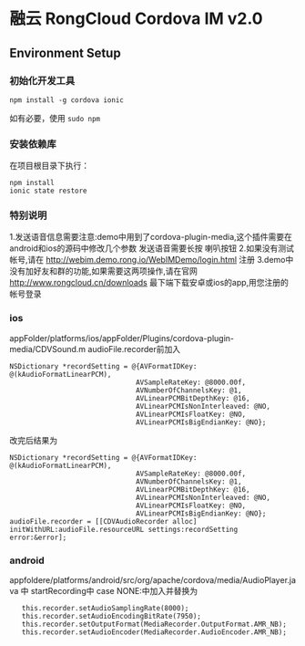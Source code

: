 # 融云 RongCloud Cordova IM v2.0

## Environment Setup

### 初始化开发工具

```
npm install -g cordova ionic

```
如有必要，使用 `sudo npm`

### 安装依赖库

在项目根目录下执行：

```
npm install
ionic state restore
```

### 特别说明
1.发送语音信息需要注意:demo中用到了cordova-plugin-media,这个插件需要在android和ios的源码中修改几个参数
发送语音需要长按 喇叭按钮
2.如果没有测试帐号,请在 http://webim.demo.rong.io/WebIMDemo/login.html 注册
3.demo中没有加好友和群的功能,如果需要这两项操作,请在官网 http://www.rongcloud.cn/downloads 最下端下载安卓或ios的app,用您注册的帐号登录


### ios  
appFolder/platforms/ios/appFolder/Plugins/cordova-plugin-media/CDVSound.m   audioFile.recorder前加入

```
NSDictionary *recordSetting = @{AVFormatIDKey: @(kAudioFormatLinearPCM),
                               AVSampleRateKey: @8000.00f,
                               AVNumberOfChannelsKey: @1,
                               AVLinearPCMBitDepthKey: @16,
                               AVLinearPCMIsNonInterleaved: @NO,
                               AVLinearPCMIsFloatKey: @NO,
                               AVLinearPCMIsBigEndianKey: @NO};
```

改完后结果为

```
NSDictionary *recordSetting = @{AVFormatIDKey: @(kAudioFormatLinearPCM),
                               AVSampleRateKey: @8000.00f,
                               AVNumberOfChannelsKey: @1,
                               AVLinearPCMBitDepthKey: @16,
                               AVLinearPCMIsNonInterleaved: @NO,
                               AVLinearPCMIsFloatKey: @NO,
                               AVLinearPCMIsBigEndianKey: @NO};
audioFile.recorder = [[CDVAudioRecorder alloc] initWithURL:audioFile.resourceURL settings:recordSetting error:&error];

```

###  android
   appfoldere/platforms/android/src/org/apache/cordova/media/AudioPlayer.java 中  startRecording中  case NONE:中加入并替换为

```
   this.recorder.setAudioSamplingRate(8000);
   this.recorder.setAudioEncodingBitRate(7950);
   this.recorder.setOutputFormat(MediaRecorder.OutputFormat.AMR_NB);
   this.recorder.setAudioEncoder(MediaRecorder.AudioEncoder.AMR_NB);
```

